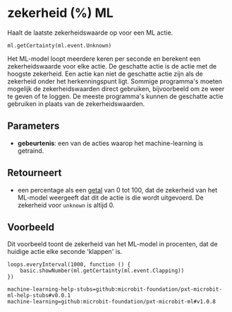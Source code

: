 # zekerheid (%) ML

Haalt de laatste zekerheidswaarde op voor een ML actie.

```sig
ml.getCertainty(ml.event.Unknown)
```

Het ML-model loopt meerdere keren per seconde en berekent een zekerheidswaarde voor elke actie. De geschatte actie is de actie met de hoogste zekerheid. Een actie kan niet de geschatte actie zijn als de zekerheid onder het herkenningspunt ligt. Sommige programma's moeten mogelijk de zekerheidswaarden direct gebruiken, bijvoorbeeld om ze weer te geven of te loggen. De meeste programma's kunnen de geschatte actie gebruiken in plaats van de zekerheidswaarden.

## Parameters

- **gebeurtenis**: een van de acties waarop het machine-learning is getraind.

## Retourneert

- een percentage als een [getal](/types/number) van 0 tot 100, dat de zekerheid van het ML-model weergeeft dat dit de actie is die wordt uitgevoerd. De zekerheid voor `unknown` is altijd 0.

## Voorbeeld

Dit voorbeeld toont de zekerheid van het ML-model in procenten, dat de huidige actie elke seconde 'klappen' is.

```blocks
loops.everyInterval(1000, function () {
    basic.showNumber(ml.getCertainty(ml.event.Clapping))
})
```

```package
machine-learning-help-stubs=github:microbit-foundation/pxt-microbit-ml-help-stubs#v0.0.1
machine-learning=github:microbit-foundation/pxt-microbit-ml#v1.0.8
```
